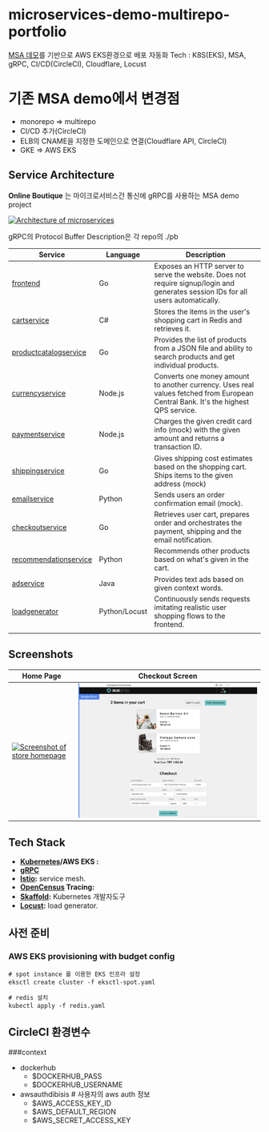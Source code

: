 # microservices-demo-multirepo-portfolio
[MSA 데모](https://github.com/dibisis/microservices-demo)를 기반으로 AWS EKS환경으로 배포 자동화 
Tech : K8S(EKS), MSA, gRPC, CI/CD(CircleCI), Cloudflare, Locust

# 기존 MSA demo에서 변경점
* monorepo => multirepo
* CI/CD 추가(CircleCI)
* ELB의 CNAME을 지정한 도메인으로 연결(Cloudflare API, CircleCI)
* GKE => AWS EKS


## Service Architecture

**Online Boutique** 는 마이크로서비스간 통신에 gRPC를 사용하는 MSA demo project

[![Architecture of
microservices](./docs/img/architecture-diagram.png)](./docs/img/architecture-diagram.png)

gRPC의 Protocol Buffer Description은 각 repo의 ./pb 

| Service                                              | Language      | Description                                                                                                                       |
| ---------------------------------------------------- | ------------- | --------------------------------------------------------------------------------------------------------------------------------- |
| [frontend](https://github.com/dibisis/microservices-demo-frontend/)                           | Go            | Exposes an HTTP server to serve the website. Does not require signup/login and generates session IDs for all users automatically. |
| [cartservice](https://github.com/dibisis/microservices-demo-cartservice)                     | C#            | Stores the items in the user's shopping cart in Redis and retrieves it.                                                           |
| [productcatalogservice](https://github.com/dibisis/microservices-demo-productcatalogservice) | Go            | Provides the list of products from a JSON file and ability to search products and get individual products.                        |
| [currencyservice](https://github.com/dibisis/microservices-demo-currencyservice)             | Node.js       | Converts one money amount to another currency. Uses real values fetched from European Central Bank. It's the highest QPS service. |
| [paymentservice](https://github.com/dibisis/microservices-demo-paymentservice)               | Node.js       | Charges the given credit card info (mock) with the given amount and returns a transaction ID.                                     |
| [shippingservice](https://github.com/dibisis/microservices-demo-shippingservice)             | Go            | Gives shipping cost estimates based on the shopping cart. Ships items to the given address (mock)                                 |
| [emailservice](https://github.com/dibisis/microservices-demo-emailservice)                   | Python        | Sends users an order confirmation email (mock).                                                                                   |
| [checkoutservice](https://github.com/dibisis/microservices-demo-checkoutservice)             | Go            | Retrieves user cart, prepares order and orchestrates the payment, shipping and the email notification.                            |
| [recommendationservice](https://github.com/dibisis/microservices-demo-recommendationservice) | Python        | Recommends other products based on what's given in the cart.                                                                      |
| [adservice](https://github.com/dibisis/microservices-demo-adservice)                         | Java          | Provides text ads based on given context words.                                                                                   |
| [loadgenerator](https://github.com/dibisis/microservices-demo-loadgenerator)                 | Python/Locust | Continuously sends requests imitating realistic user shopping flows to the frontend.      
                                        |
## Screenshots

| Home Page                                                                                                         | Checkout Screen                                                                                                    |
| ----------------------------------------------------------------------------------------------------------------- | ------------------------------------------------------------------------------------------------------------------ |
| [![Screenshot of store homepage](./docs/img/online-boutique-frontend-1.png)](./docs/img/online-boutique-frontend-1.png) | [![Screenshot of checkout screen](./docs/img/online-boutique-frontend-2.png)](./docs/img/online-boutique-frontend-2.png) |
## Tech Stack

- **[Kubernetes](https://kubernetes.io)/AWS EKS :**
- **[gRPC](https://grpc.io)** 
- **[Istio](https://istio.io):** service mesh.
- **[OpenCensus](https://opencensus.io/) Tracing:** 
- **[Skaffold](https://skaffold.dev):** Kubernetes 개발자도구
- **[Locust](https://locust.io/):** load generator.

## 사전 준비
### AWS EKS provisioning with budget config
```
# spot instance 를 이용한 EKS 인프라 설정
eksctl create cluster -f eksctl-spot.yaml
```

```
# redis 설치
kubectl apply -f redis.yaml
```

## CircleCI 환경변수
###context
* dockerhub
  * $DOCKERHUB_PASS
  * $DOCKERHUB_USERNAME
* awsauthdibisis # 사용자의 aws auth 정보
  * $AWS_ACCESS_KEY_ID
  * $AWS_DEFAULT_REGION
  * $AWS_SECRET_ACCESS_KEY